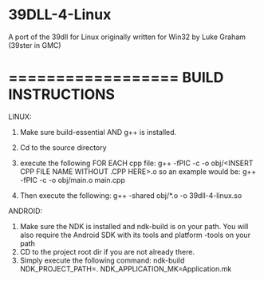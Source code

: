 39DLL-4-Linux
=============

A port of the 39dll for Linux originally written for Win32 by Luke Graham (39ster in GMC)

==================
BUILD INSTRUCTIONS
==================

LINUX:

1. Make sure build-essential AND g++ is installed.
2. Cd to the source directory
3. execute the following FOR EACH cpp file: g++ -fPIC -c -o obj/<INSERT CPP FILE NAME WITHOUT .CPP HERE>.o <INSERT CPP FILE NAME HERE>
     so an example would be:
       g++ -fPIC -c -o obj/main.o main.cpp

4. Then execute the following: g++ -shared obj/*.o -o 39dll-4-linux.so



ANDROID:

1. Make sure the NDK is installed and ndk-build is on your path. You will also require the Android SDK with its tools and platform  -tools on your path
2. CD to the project root dir if you are not already there.
3. Simply execute the following command:
     ndk-build NDK_PROJECT_PATH=. NDK_APPLICATION_MK=Application.mk
